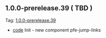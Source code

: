 ## 1.0.0-prerelease.39 ( TBD )

Tag: [1.0.0-prerelease.39](https://github.com/patternfly/patternfly-elements/releases/tag/1.0.0-prerelease.39)

- [code](url) Init - new component pfe-jump-links